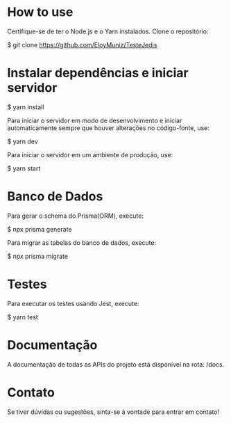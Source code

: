 # How to use

Certifique-se de ter o Node.js e o Yarn instalados. Clone o repositório:

$ git clone https://github.com/EloyMuniz/TesteJedis

# Instalar dependências e iniciar servidor

$ yarn install

Para iniciar o servidor em modo de desenvolvimento e iniciar automaticamente sempre que houver alterações no código-fonte, use:

$ yarn dev

Para iniciar o servidor em um ambiente de produção, use:

$ yarn start

# Banco de Dados

Para gerar o schema do Prisma(ORM), execute:

$ npx prisma generate

Para migrar as tabelas do banco de dados, execute:

$ npx prisma migrate

# Testes

Para executar os testes usando Jest, execute:

$ yarn test

# Documentação

A documentação de todas as APIs do projeto está disponível na rota: /docs.

# Contato

Se tiver dúvidas ou sugestões, sinta-se à vontade para entrar em contato!
